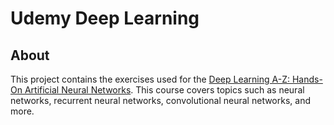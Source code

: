 # Udemy Deep Learning

## About
This project contains the exercises used for the [Deep Learning A-Z: Hands-On Artificial Neural Networks](https://www.udemy.com/deeplearning/). This course covers topics such as neural networks, recurrent neural networks, convolutional neural networks, and more.
